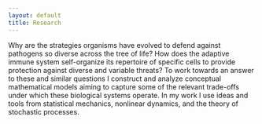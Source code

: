 ```yaml
---
layout: default
title: Research
---
```



Why are the strategies organisms have evolved to defend against pathogens so diverse across the tree of life? How does the adaptive immune system self-organize its repertoire of specific cells to provide protection against diverse and variable threats? To work towards an answer to these and similar questions I construct and analyze conceptual mathematical models aiming to capture some of the relevant trade-offs under which these biological systems operate. In my work I use ideas and tools from statistical mechanics, nonlinear dynamics, and the theory of stochastic processes.
